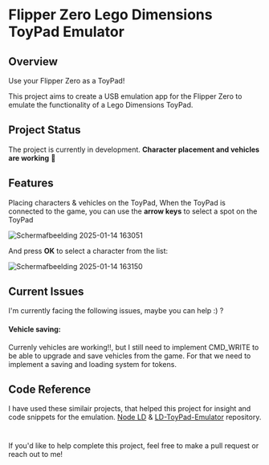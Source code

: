 # Flipper Zero Lego Dimensions ToyPad Emulator
## Overview

Use your Flipper Zero as a ToyPad!

This project aims to create a USB emulation app for the Flipper Zero to emulate the functionality of a Lego Dimensions ToyPad.

## Project Status
The project is currently in development. **Character placement and vehicles are working** 🎉

## Features
Placing characters & vehicles on the ToyPad,
When the ToyPad is connected to the game, you can use the **arrow keys** to select a spot on the ToyPad

![Schermafbeelding 2025-01-14 163051](https://github.com/user-attachments/assets/e62fb2bd-8ee1-4b7e-9271-cc68068758d9)

And press **OK** to select a character from the list:

![Schermafbeelding 2025-01-14 163150](https://github.com/user-attachments/assets/9f47cb9d-1990-476e-adb0-3872d39496f8)

## Current Issues
I'm currently facing the following issues, maybe you can help :) ?

#### Vehicle saving:
Currenly vehicles are working!!, but I still need to implement CMD_WRITE to be able to upgrade and save vehicles from the game. For that we need to implement a saving and loading system for tokens.

## Code Reference
I have used these similair projects, that helped this project for insight and code snippets for the emulation. [Node LD](https://github.com/AlinaNova21/node-ld) & [LD-ToyPad-Emulator](https://github.com/Berny23/LD-ToyPad-Emulator) repository.

#
If you'd like to help complete this project, feel free to make a pull request or reach out to me!
